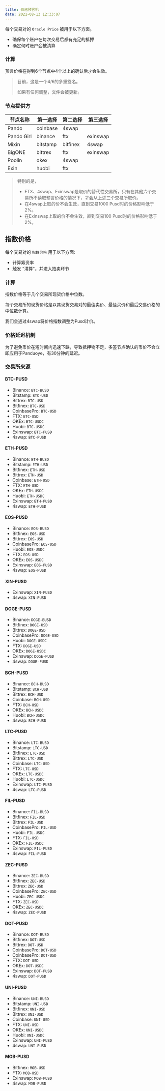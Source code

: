 ```yaml
---
title: 价格预言机
date: 2021-08-13 12:33:07
---
```


每个交易对的 `Oracle Price` 被用于以下方面。

- 确保每个账户在每次交易后都有充足的抵押
- 确定何时账户会被清算

### 计算

预言价格在得到6个节点中4个以上的确认后才会生效。

> 目前，这是一个4/6的多重签名。 
> 
> 如果有任何调整，文件会被更新。

### 节点提供方

| 节点名称       | 第一选择     | 第二选择     | 第三选择     |
| ---------- | -------- | -------- | -------- |
| Pando      | coinbase | 4swap    |          |
| Pando Girl | binance  | ftx      | exinswap |
| Mixin      | bitstamp | bitfinex | 4swap    |
| BigONE     | bittrex  | ftx      | exinswap |
| Poolin     | okex     | 4swap    |          |
| Exin       | huobi    | ftx      |          |

> 特别的是，
> 
> - FTX、4swap、Exinswap是取价的替代性交易所，只有在其他六个交易所不读取预言价格的情况下，才会从上述三个交易所取价。
> - 在4swap上取的价不会生效，直到交易1000 Pusd时的价格影响低于2%。
> - 在Exinswap上取的价不会生效，直到交易100 Pusd时的价格影响低于2%。

## 指数价格

每个交易对的 `指数价格` 用于以下方面:

- 计算筹资率
- 触发 "清算"，并进入拍卖环节

### 计算

指数价格等于几个交易所现货价格中位数。

每个交易所的现货价格是以其现货交易对的最佳卖价、最佳买价和最后交易价格的中位数计算。

我们会通过4swap将价格指数调整为Pusd计价。

### 价格延迟机制

为了避免币价在短时间内迅速下跌，导致抵押物不足，多签节点确认的币价不会立即应用于Panduoye，有30分钟的延迟。

### 交易所来源

#### BTC-PUSD

- Binance: `BTC-BUSD`
- Bitstamp: `BTC-USD`
- Bittrex: `BTC-USD`
- Bitfinex: `BTC-USD`
- CoinbasePro: `BTC-USD`
- FTX: `BTC-USD`
- OKEx: `BTC-USDC`
- Huobi: `BTC-USDC`
- Exinswap: `BTC-PUSD`
- 4swap: `BTC-PUSD`

#### ETH-PUSD

- Binance: `ETH-BUSD`
- Bitstamp: `ETH-USD`
- Bitfinex: `ETH-USD`
- Bittrex: `ETH-USD`
- Coinbase: `ETH-USD`
- FTX: `ETH-USD`
- OKEx: `ETH-USDC`
- Huobi: `ETH-USDC`
- Exinswap: `ETH-PUSD`
- 4swap: `ETH-PUSD`

#### EOS-PUSD

- Binance: `EOS-BUSD`
- Bitfinex: `EOS-USD`
- Bittrex: `EOS-USD`
- CoinbasePro: `EOS-USD`
- Huobi: `EOS-USDC`
- FTX: `EOS-USD`
- OKEx: `EOS-USDC`
- Exinswap: `EOS-PUSD`
- 4swap: `EOS-PUSD`

#### XIN-PUSD

- Exinswap: `XIN-PUSD`
- 4swap: `XIN-PUSD`

#### DOGE-PUSD

- Binance: `DOGE-BUSD`
- Bitfinex: `DOGE-USD`
- Bittrex: `DOGE-USD`
- CoinbasePro: `DOGE-USD`
- Huobi: `DOGE-USDC`
- FTX: `DOGE-USD`
- OKEx: `DOGE-USDC`
- Exinswap: `DOGE-PUSD`
- 4swap: `DOGE-PUSD`

#### BCH-PUSD

- Binance: `BCH-BUSD`
- Bitstamp: `BCH-USD`
- Bittrex: `BCH-USD`
- Coinbase: `BCH-USD`
- FTX: `BCH-USD`
- OKEx: `BCH-USDC`
- Huobi: `BCH-USDC`
- 4swap: `BCH-PUSD`

#### LTC-PUSD

- Binance: `LTC-BUSD`
- Bitstamp: `LTC-USD`
- Bitfinex: `LTC-USD`
- Bittrex: `LTC-USD`
- Coinbase: `LTC-USD`
- FTX: `LTC-USD`
- OKEx: `LTC-USDC`
- Huobi: `LTC-USDC`
- Exinswap: `LTC-PUSD`
- 4swap: `LTC-PUSD`

#### FIL-PUSD

- Binance: `FIL-BUSD`
- Bitfinex: `FIL-USD`
- Bittrex: `FIL-USD`
- CoinbasePro: `FIL-USD`
- Huobi: `FIL-USDC`
- FTX: `FIL-USD`
- OKEx: `FIL-USDC`
- Exinswap: `FIL-PUSD`
- 4swap: `FIL-PUSD`

#### ZEC-PUSD

- Binance: `ZEC-BUSD`
- Bitfinex: `ZEC-USD`
- Bittrex: `ZEC-USD`
- CoinbasePro: `ZEC-USD`
- Huobi: `ZEC-USDC`
- FTX: `ZEC-USD`
- OKEx: `ZEC-USDC`
- 4swap: `ZEC-PUSD`

#### DOT-PUSD

- Binance: `DOT-BUSD`
- Bitfinex: `DOT-USD`
- Bittrex: `DOT-USD`
- CoinbasePro: `DOT-USD`
- CoinbasePro: `DOT-USD`
- FTX: `DOT-USD`
- OKEx: `DOT-USDC`
- Exinswap: `DOT-PUSD`
- 4swap: `DOT-PUSD`

#### UNI-PUSD

- Binance: `UNI-BUSD`
- Bitstamp: `UNI-USD`
- Bitfinex: `UNI-USD`
- Bittrex: `UNI-USD`
- Coinbase: `UNI-USD`
- FTX: `UNI-USD`
- OKEx: `UNI-USDC`
- Huobi: `UNI-USDC`
- Exinswap: `UNI-PUSD`
- 4swap: `UNI-PUSD`

#### MOB-PUSD

- Bitfinex: `MOB-USD`
- FTX: `MOB-USD`
- Exinswap: `MOB-PUSD`
- 4swap: `MOB-PUSD`

